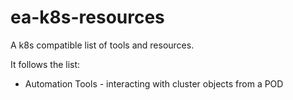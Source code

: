 # ea-k8s-resources

A  k8s compatible list of tools and resources.

It follows the list:

* Automation Tools - interacting with cluster objects from a POD

